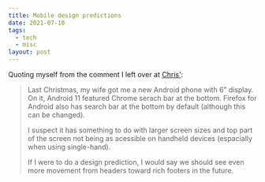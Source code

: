 ```yaml
---
title: Mobile design predictions
date: 2021-07-10
tags:
  - tech
  - misc
layout: post
---
```


Quoting myself from the comment I left over at [Chris'](https://css-tricks.com/safari-15-new-ui-theme-colors-and-a-css-tricks-cameo/#comment-1773885):

> Last Christmas, my wife got me a new Android phone with 6” display. On it, Android 11 featured Chrome serach bar at the bottom. Firefox for Android also has search bar at the bottom by default (although this can be changed).
>
> I suspect it has something to do with larger screen sizes and top part of the screen not being as acessible on handheld devices (espacially when using single-hand).
>
> If I were to do a design prediction, I would say we should see even more movement from headers toward rich footers in the future.
